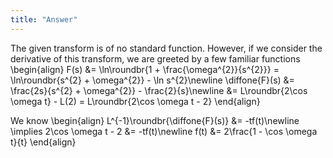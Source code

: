 ```yaml
---
title: "Answer"
---
```


The given transform is of no standard function. However, if we consider the derivative of this transform, we are greeted by a few familiar functions
\begin{align}
    F(s) &= \ln\roundbr{1 + \frac{\omega^{2}}{s^{2}}} = \ln\roundbr{s^{2} + \omega^{2}} - \ln s^{2}\newline
    \diffone{F}(s) &= \frac{2s}{s^{2} + \omega^{2}} - \frac{2}{s}\newline
    &= L\roundbr{2\cos \omega t} - L(2) = L\roundbr{2\cos \omega t - 2}
\end{align}

We know
\begin{align}
    L^{-1}\roundbr{\diffone{F}(s)} &= -tf(t)\newline
    \implies 2\cos \omega t - 2 &= -tf(t)\newline
    f(t) &= 2\frac{1 - \cos \omega t}{t}
\end{align}

